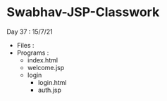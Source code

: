 # Swabhav-JSP-Classwork

Day 37 : 15/7/21
  - Files : 
  - Programs :
	  - index.html
	  - welcome.jsp
	  - login
	      - login.html
		  - auth.jsp
      